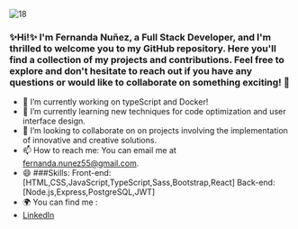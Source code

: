 ![18](https://github.com/Fernanda553/fernanda553/assets/121075297/bb0a30c0-5486-4243-86cc-b1f751511d44)
### ✨Hi!✨ I'm Fernanda Nuñez, a Full Stack Developer, and I'm thrilled to welcome you to my GitHub repository. Here you'll find a collection of my projects and contributions. Feel free to explore and don't hesitate to reach out if you have any questions or would like to collaborate on something exciting!  🚀

- 🔭 I’m currently working on typeScript and Docker!
- 🌱 I’m currently learning new techniques for code optimization and user interface design.
- 👯 I’m looking to collaborate on  on projects involving the implementation of innovative and creative solutions.
- 📫 How to reach me: You can email me at fernanda.nunez55@gmail.com.
- 😄 ###Skills:
            Front-end: [HTML,CSS,JavaScript,TypeScript,Sass,Bootstrap,React]
            Back-end: [Node.js,Express,PostgreSQL,JWT]
- 🌍 You can find me :
- [LinkedIn](https://www.linkedin.com/in/fernandanunezespinoza/)

